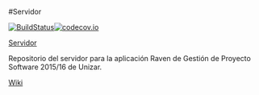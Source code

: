 #Servidor

[![BuildStatus](https://travis-ci.org/UNIZAR-30248-2015-Raven/Servidor.svg?branch=master)](https://travis-ci.org/UNIZAR-30248-2015-Raven/Servidor)[![codecov.io](https://codecov.io/github/UNIZAR-30248-2015-Raven/Servidor/coverage.svg?branch=master)](https://codecov.io/github/UNIZAR-30248-2015-Raven/Servidor?branch=master)

[Servidor](http://raven-sirbargus.rhcloud.com)

Repositorio del servidor para la aplicación Raven de Gestión de Proyecto Software 2015/16 de Unizar.

[Wiki](https://github.com/UNIZAR-30248-2015-Raven/Servidor/wiki)

